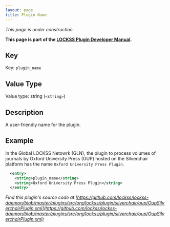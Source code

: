 ```yaml
---
layout: page
title: Plugin Name
---
```


*This page is under construction.*

**This page is part of the [LOCKSS Plugin Developer Manual](/developers/plugin/).**

## Key

Key: `plugin_name`

## Value Type

Value type: string (`<string>`)

## Description

A user-friendly name for the plugin.

## Example

In the Global LOCKSS Netowrk (GLN), the plugin to process volumes of journals by Oxford University Press (OUP) hosted on the Silverchair platform has the name `Oxford University Press Plugin`.

```xml
  <entry>
    <string>plugin_name</string>
    <string>Oxford University Press Plugin</string>
  </entry>
```

*Find this plugin's source code at [https://github.com/lockss/lockss-daemon/blob/master/plugins/src/org/lockss/plugin/silverchair/oup/OupSilverchairPlugin.xml](https://github.com/lockss/lockss-daemon/blob/master/plugins/src/org/lockss/plugin/silverchair/oup/OupSilverchairPlugin.xml)*
